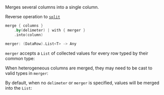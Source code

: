 [//]: # (title: merge)

<!---IMPORT org.jetbrains.kotlinx.dataframe.samples.api.Modify-->

Merges several columns into a single column. 

Reverse operation to [`split`](split.md)

```kotlin
merge { columns }
    .by(delimeter) | with { merger } 
    .into(column)

merger: (DataRow).List<T> -> Any
```

<!---FUN merge-->

`merger` accepts a `List` of collected values for every row typed by their common type:

<!---FUN mergeSameWith-->

When heterogeneous columns are merged, they may need to be cast to valid types in `merger`:

<!---FUN mergeDifferentWith-->

By default, when no `delimeter` or `merger` is specified, values will be merged into the `List`:

<!---FUN mergeDefault-->

